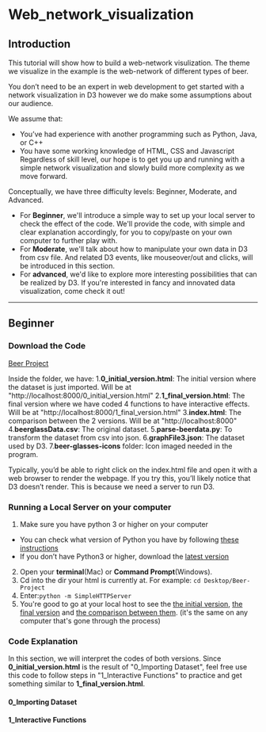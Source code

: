 # Web_network_visualization

## Introduction
  This tutorial will show how to build a web-network visulization. The theme we visualize in the example is the web-network of different types of beer.
  
  You don’t need to be an expert in web development to get started with a network visualization in D3 however we do make some assumptions about our audience.
  
  We assume that:
  - You’ve had experience with another programming such as Python, Java, or C++
  - You have some working knowledge of HTML, CSS and Javascript
  Regardless of skill level, our hope is to get you up and running with a simple network visualization and slowly build more complexity as we move forward.
  
  Conceptually, we have three difficulty levels: Beginner, Moderate, and Advanced. 
  
  - For **Beginner**, we'll introduce a simple way to set up your local server to check the effect of the code. We'll provide the code, with simple and clear explanation accordingly, for you to copy/paste on your own computer to further play with. 
  - For **Moderate**, we'll talk about how to manipulate your own data in D3 from csv file. And related D3 events, like mouseover/out and clicks, will be introduced in this section.
  - For **advanced**, we'd like to explore more interesting possibilities that can be realized by D3. If you're interested in fancy and innovated data visualization, come check it out!

***
## Beginner

### Download the Code
[Beer Project](../../blob/master/Beer-Project.zip)

Inside the folder, we have:
1.**0_initial_version.html**: The initial version where the dataset is just imported. Will be at "http://localhost:8000/0_initial_version.html"
2.**1_final_version.html**: The final version where we have coded 4 functions to have interactive effects. Will be at "http://localhost:8000/1_final_version.html"
3.**index.html**: The comparison between the 2 versions. Will be at "http://localhost:8000"
4.**beerglassData.csv**: The original dataset.
5.**parse-beerdata.py**: To transform the dataset from csv into json.
6.**graphFile3.json**: The dataset used by D3.
7.**beer-glasses-icons** folder: Icon imaged needed in the program.

Typically, you’d be able to right click on the index.html file and open it with a web browser to render the webpage. If you try this, you’ll likely notice that D3 doesn’t render. This is because we need a server to run D3.

### Running a Local Server on your computer
1. Make sure you have python 3 or higher on your computer
- You can check what version of Python you have by following [these instructions](https://edu.google.com/openonline/course-builder/docs/1.10/set-up-course-builder/check-for-python.html)
- If you don’t have Python3 or higher, download the [latest version](https://www.python.org/downloads/)
2. Open your **terminal**(Mac) or **Command Prompt**(Windows).
3. Cd into the dir your html is currently at. For example: `cd Desktop/Beer-Project`
4. Enter:`python -m SimpleHTTPServer`
5. You're good to go at your local host to see the [the initial version](http://localhost:8000/0_initial_version.html), [the final version](http://localhost:8000/1_final_version.html) and [the comparison between them](http://localhost:8000). (it's the same on any computer that's gone through the process)


### Code Explanation
In this section, we will interpret the codes of both versions. Since **0_initial_version.html** is the result of "0_Importing Dataset", feel free use this code to follow steps in "1_Interactive Functions" to practice and get something similar to **1_final_version.html**.

#### 0_Importing Dataset

#### 1_Interactive Functions






